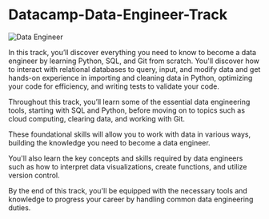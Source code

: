 # Datacamp-Data-Engineer-Track

![Data Engineer](https://github.com/EslamFouadd/Datacamp-Data-Engineer-Track/assets/77150715/c4fb9556-89a7-4a6b-b1d7-b5f767b7a6b5)


In this track, you’ll discover everything you need to know to become a data engineer by learning Python, SQL, and Git from scratch. You'll discover how to interact with relational databases to query, input, and modify data and get hands-on experience in importing and cleaning data in Python, optimizing your code for efficiency, and writing tests to validate your code.

Throughout this track, you’ll learn some of the essential data engineering tools, starting with SQL and Python, before moving on to topics such as cloud computing, clearing data, and working with Git.

These foundational skills will allow you to work with data in various ways, building the knowledge you need to become a data engineer.  

You'll also learn the key concepts and skills required by data engineers such as how to interpret data visualizations, create functions, and utilize version control. 

By the end of this track, you'll be equipped with the necessary tools and knowledge to progress your career by handling common data engineering duties.

